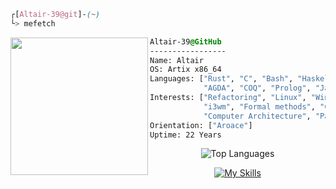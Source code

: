 

```css
┌[Altair-39@git]-(~)
└> mefetch
```
 

<div style="display:block;text-align:left"><img align="left" src="https://artixlinux.org/img/artix-logo.png" border="0" style="width:220px;">
  
  ```css
  Altair-39@GitHub
  -----------------
  Name: Altair
  OS: Artix x86_64
  Languages: ["Rust", "C", "Bash", "Haskell",
              "AGDA", "COQ", "Prolog", "Java"]
  Interests: ["Refactoring", "Linux", "Windows Manager",
              "i3wm", "Formal methods", "Category theory",
              "Computer Architecture", "Parallel Computing"]  
Orientation: ["Aroace"]
Uptime: 22 Years
  ```
</div>

<p align="center">
  <img src="https://github-readme-stats.vercel.app/api/top-langs/?username=Altair-39&layout=compact&theme=catppuccin_mocha&exclude_repo=LaTeX,i3-dotfiles&langs_count=8&hide=css,scheme,javascript" alt="Top Languages" />
</p>

<p align="center">
  <a href="https://skillicons.dev">
    <img src="https://skillicons.dev/icons?i=rust,c,lua,haskell,latex,bash,arch,neovim" alt="My Skills" />
  </a>
</p>
